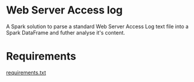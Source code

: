 # Web Server Access log

A Spark solution to parse a standard Web Server Access Log text file into a Spark DataFrame and futher analyse it's content.


# Requirements

[requirements.txt](requirements.txt)